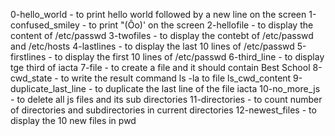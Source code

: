 0-hello_world - to print hello world followed by a new line on the screen
1-confused_smiley - to print "(Ôo)' on the screen
2-hellofile - to display the content of /etc/passwd
3-twofiles - to display the contebt of /etc/passwd and /etc/hosts
4-lastlines - to display the last 10 lines of /etc/passwd
5-firstlines - to display the first 10 lines of /etc/passwd
6-third_line - to display tge third of iacta
7-file - to create a file and it should contain Best School
8-cwd_state - to write the result command ls -la to file ls_cwd_content
9-duplicate_last_line - to duplicate the last line of the file iacta
10-no_more_js - to delete all js files and its sub directories
11-directories - to count number of directories and subdirectories in current directories
12-newest_files - to display the 10 new files in pwd
